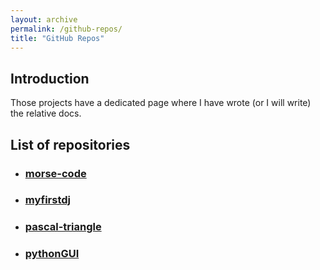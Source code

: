 ```yaml
---
layout: archive
permalink: /github-repos/
title: "GitHub Repos" 
---
```


## Introduction
Those projects have a dedicated page where I have wrote (or I will write) the relative docs. 

## List of repositories
- ### [morse-code](/github-repos/morse-code/)
- ### [myfirstdj](/github-repos/myfirstdj/)
- ### [pascal-triangle](/github-repos/pascal-triangle)
- ### [pythonGUI](/github-repos/pythongui)